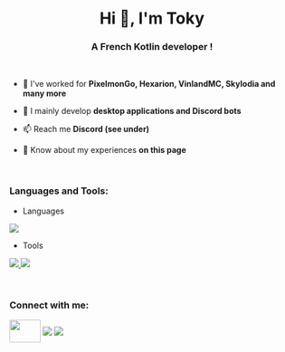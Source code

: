 <h1 align="center">Hi 👋, I'm Toky</h1>
<h3 align="center">A French Kotlin developer !</h3>

<br>

- 🔭 I've worked for **PixelmonGo, Hexarion, VinlandMC, Skylodia and many more**

- 🌱 I mainly develop **desktop applications and Discord bots**

- 📫 Reach me **Discord (see under)**

- 📄 Know about my experiences **on this page**


<br>
<h3 align="left">Languages and Tools:</h3>

- Languages
<p align="left">
  <a href="https://skillicons.dev">
    <img src="https://skillicons.dev/icons?i=kotlin,java,css" />
  </a>
</p>

- Tools
<p align="left">
  <a href="https://skillicons.dev">
    <img src="https://skillicons.dev/icons?i=mongodb,mysql,sqlite" />
    <img src="https://skillicons.dev/icons?i=git,figma,idea,vscode,linux,gradle" />
  </a>
</p>
<br/>


<h3 align="left">Connect with me:</h3>
<p align="left">
<a href="https://www.youtube.com/@Toky-FR" target="blank"><img align="center" src="https://upload.wikimedia.org/wikipedia/commons/thumb/0/09/YouTube_full-color_icon_%282017%29.svg/1280px-YouTube_full-color_icon_%282017%29.svg.png" width=55 height=40/></a>
<a href="https://discord.gg/levely" target="blank"><img align="center" src="https://skillicons.dev/icons?i=discord"/></a>
<a href="https://twitter.com/toky_fr" target="blank"><img align="center" src="https://skillicons.dev/icons?i=twitter"/></a>
